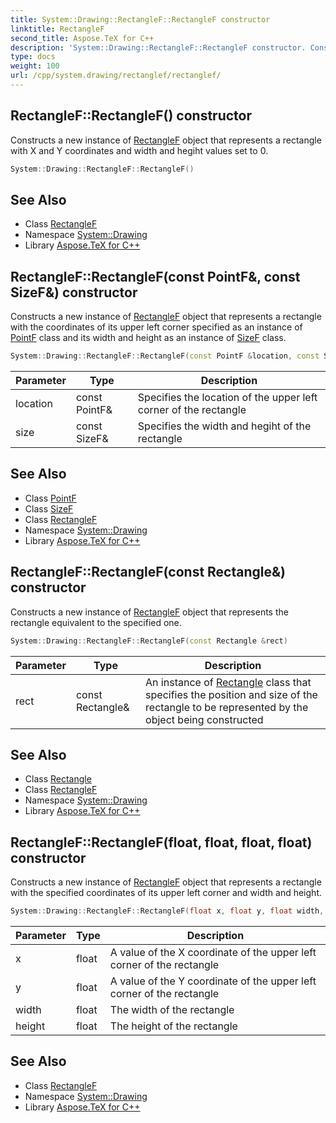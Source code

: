 ```yaml
---
title: System::Drawing::RectangleF::RectangleF constructor
linktitle: RectangleF
second_title: Aspose.TeX for C++
description: 'System::Drawing::RectangleF::RectangleF constructor. Constructs a new instance of RectangleF object that represents a rectangle with X and Y coordinates and width and hegiht values set to 0 in C++.'
type: docs
weight: 100
url: /cpp/system.drawing/rectanglef/rectanglef/
---
```

## RectangleF::RectangleF() constructor


Constructs a new instance of [RectangleF](../) object that represents a rectangle with X and Y coordinates and width and hegiht values set to 0.

```cpp
System::Drawing::RectangleF::RectangleF()
```

## See Also

* Class [RectangleF](../)
* Namespace [System::Drawing](../../)
* Library [Aspose.TeX for C++](../../../)
## RectangleF::RectangleF(const PointF\&, const SizeF\&) constructor


Constructs a new instance of [RectangleF](../) object that represents a rectangle with the coordinates of its upper left corner specified as an instance of [PointF](../../pointf/) class and its width and height as an instance of [SizeF](../../sizef/) class.

```cpp
System::Drawing::RectangleF::RectangleF(const PointF &location, const SizeF &size)
```


| Parameter | Type | Description |
| --- | --- | --- |
| location | const PointF\& | Specifies the location of the upper left corner of the rectangle |
| size | const SizeF\& | Specifies the width and hegiht of the rectangle |

## See Also

* Class [PointF](../../pointf/)
* Class [SizeF](../../sizef/)
* Class [RectangleF](../)
* Namespace [System::Drawing](../../)
* Library [Aspose.TeX for C++](../../../)
## RectangleF::RectangleF(const Rectangle\&) constructor


Constructs a new instance of [RectangleF](../) object that represents the rectangle equivalent to the specified one.

```cpp
System::Drawing::RectangleF::RectangleF(const Rectangle &rect)
```


| Parameter | Type | Description |
| --- | --- | --- |
| rect | const Rectangle\& | An instance of [Rectangle](../../rectangle/) class that specifies the position and size of the rectangle to be represented by the object being constructed |

## See Also

* Class [Rectangle](../../rectangle/)
* Class [RectangleF](../)
* Namespace [System::Drawing](../../)
* Library [Aspose.TeX for C++](../../../)
## RectangleF::RectangleF(float, float, float, float) constructor


Constructs a new instance of [RectangleF](../) object that represents a rectangle with the specified coordinates of its upper left corner and width and height.

```cpp
System::Drawing::RectangleF::RectangleF(float x, float y, float width, float height)
```


| Parameter | Type | Description |
| --- | --- | --- |
| x | float | A value of the X coordinate of the upper left corner of the rectangle |
| y | float | A value of the Y coordinate of the upper left corner of the rectangle |
| width | float | The width of the rectangle |
| height | float | The height of the rectangle |

## See Also

* Class [RectangleF](../)
* Namespace [System::Drawing](../../)
* Library [Aspose.TeX for C++](../../../)
